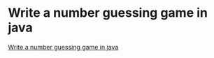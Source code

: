 # Write a number guessing game in java
[Write a number guessing game in java](https://aiwithcloud.com/2022/09/15/write_a_number_guessing_game_in_java/)